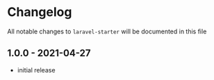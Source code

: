 # Changelog

All notable changes to `laravel-starter` will be documented in this file

## 1.0.0 - 2021-04-27

- initial release
